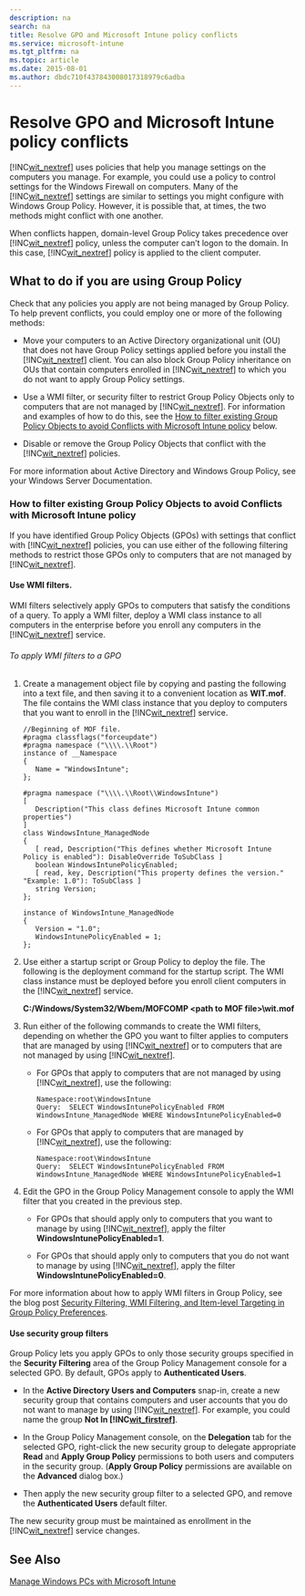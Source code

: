 ```yaml
---
description: na
search: na
title: Resolve GPO and Microsoft Intune policy conflicts
ms.service: microsoft-intune
ms.tgt_pltfrm: na
ms.topic: article
ms.date: 2015-08-01
ms.author: dbdc710f437843008017318979c6adba
---
```

# Resolve GPO and Microsoft Intune policy conflicts
[!INC[wit_nextref](../Token/wit_nextref_md.md)] uses policies that help you manage settings on the computers you manage. For example, you could use a policy to control settings for the Windows Firewall on computers. Many of the [!INC[wit_nextref](../Token/wit_nextref_md.md)] settings are similar to settings you might configure with Windows Group Policy. However, it is possible that, at times, the two methods might conflict with one another.

When conflicts happen, domain-level Group Policy takes precedence over [!INC[wit_nextref](../Token/wit_nextref_md.md)] policy, unless the computer can’t logon to the domain. In this case, [!INC[wit_nextref](../Token/wit_nextref_md.md)] policy is applied to the client computer.

## <a name="BKMK_plan"></a>What to do if you are using Group Policy
Check that any policies you apply are not being managed by Group Policy. To help prevent conflicts, you could employ one or more of the following methods:

- Move your computers to an Active Directory organizational unit (OU) that does not have Group Policy settings applied before you install the [!INC[wit_nextref](../Token/wit_nextref_md.md)] client. You can also block Group Policy inheritance on OUs that contain computers enrolled in [!INC[wit_nextref](../Token/wit_nextref_md.md)] to which you do not want to apply Group Policy settings.

- Use a WMI filter, or security filter to restrict Group Policy Objects only to computers that are not managed by [!INC[wit_nextref](../Token/wit_nextref_md.md)]. For information and examples of how to do this, see the [How to filter existing Group Policy Objects to avoid Conflicts with Microsoft Intune policy](../Topic/Resolve_GPO_and_Microsoft_Intune_policy_conflicts.md#BKMK_Filter) below.

- Disable or remove the Group Policy Objects that conflict with the [!INC[wit_nextref](../Token/wit_nextref_md.md)] policies.

For more information about Active Directory and Windows Group Policy, see your Windows Server Documentation.

### <a name="BKMK_Filter"></a>How to filter existing Group Policy Objects to avoid Conflicts with Microsoft Intune policy
If you have identified Group Policy Objects (GPOs) with settings that conflict with [!INC[wit_nextref](../Token/wit_nextref_md.md)] policies, you can use either of the following filtering methods to restrict those GPOs only to computers that are not managed by [!INC[wit_nextref](../Token/wit_nextref_md.md)].

#### Use WMI filters.
WMI filters selectively apply GPOs to computers that satisfy the conditions of a query. To apply a WMI filter, deploy a WMI class instance to all computers in the enterprise before you enroll any computers in the [!INC[wit_nextref](../Token/wit_nextref_md.md)] service.

###### To apply WMI filters to a GPO

1. Create a management object file by copying and pasting the following into a text file, and then saving it to a convenient location as **WIT.mof**. The file contains the WMI class instance that you deploy to computers that you want to enroll in the [!INC[wit_nextref](../Token/wit_nextref_md.md)] service.

   ```
   //Beginning of MOF file.
   #pragma classflags("forceupdate")
   #pragma namespace ("\\\\.\\Root")
   instance of __Namespace
   {
      Name = "WindowsIntune";
   };

   #pragma namespace ("\\\\.\\Root\\WindowsIntune")
   [ 
      Description("This class defines Microsoft Intune common properties")
   ]
   class WindowsIntune_ManagedNode
   {
      [ read, Description("This defines whether Microsoft Intune Policy is enabled"): DisableOverride ToSubClass ]
      boolean WindowsIntunePolicyEnabled;
      [ read, key, Description("This property defines the version." "Example: 1.0"): ToSubClass ]
      string Version;
   };

   instance of WindowsIntune_ManagedNode
   {
      Version = "1.0";
      WindowsIntunePolicyEnabled = 1;
   };
   ```

2. Use either a startup script or Group Policy to deploy the file. The following is the deployment command for the startup script. The WMI class instance must be deployed before you enroll client computers in the [!INC[wit_nextref](../Token/wit_nextref_md.md)] service.

   **C:/Windows/System32/Wbem/MOFCOMP &lt;path to MOF file&gt;\wit.mof**

3. Run either of the following commands to create the WMI filters, depending on whether the GPO you want to filter applies to computers that are managed by using [!INC[wit_nextref](../Token/wit_nextref_md.md)] or to computers that are not managed by using [!INC[wit_nextref](../Token/wit_nextref_md.md)].

   - For GPOs that apply to computers that are not managed by using [!INC[wit_nextref](../Token/wit_nextref_md.md)], use the following:

      ```
      Namespace:root\WindowsIntune
      Query:  SELECT WindowsIntunePolicyEnabled FROM WindowsIntune_ManagedNode WHERE WindowsIntunePolicyEnabled=0
      ```

   - For GPOs that apply to computers that are managed by [!INC[wit_nextref](../Token/wit_nextref_md.md)], use the following:

      ```
      Namespace:root\WindowsIntune
      Query:  SELECT WindowsIntunePolicyEnabled FROM WindowsIntune_ManagedNode WHERE WindowsIntunePolicyEnabled=1
      ```

4. Edit the GPO in the Group Policy Management console to apply the WMI filter that you created in the previous step.

   - For GPOs that should apply only to computers that you want to manage by using [!INC[wit_nextref](../Token/wit_nextref_md.md)], apply the filter **WindowsIntunePolicyEnabled=1**.

   - For GPOs that should apply only to computers that you do not want to manage by using [!INC[wit_nextref](../Token/wit_nextref_md.md)], apply the filter **WindowsIntunePolicyEnabled=0**.

For more information about how to apply WMI filters in Group Policy, see the blog post [Security Filtering, WMI Filtering, and Item-level Targeting in Group Policy Preferences](http://go.microsoft.com/fwlink/?LinkId=177883).

#### Use security group filters
Group Policy lets you apply GPOs to only those security groups specified in the **Security Filtering** area of the Group Policy Management console for a selected GPO. By default, GPOs apply to **Authenticated Users**.

- In the **Active Directory Users and Computers** snap-in, create a new security group that contains computers and user accounts that you do not want to manage by using [!INC[wit_nextref](../Token/wit_nextref_md.md)]. For example, you could name the group **Not In [!INC[wit_firstref](../Token/wit_firstref_md.md)]**.

- In the Group Policy Management console, on the **Delegation** tab for the selected GPO, right-click the new security group to delegate appropriate **Read** and **Apply Group Policy** permissions to both users and computers in the security group. (**Apply Group Policy** permissions are available on the **Advanced** dialog box.)

- Then apply the new security group filter to a selected GPO, and remove the **Authenticated Users** default filter.

The new security group must be maintained as enrollment in the [!INC[wit_nextref](../Token/wit_nextref_md.md)] service changes.

## See Also
[Manage Windows PCs with Microsoft Intune](../Topic/Manage_Windows_PCs_with_Microsoft_Intune.md)

